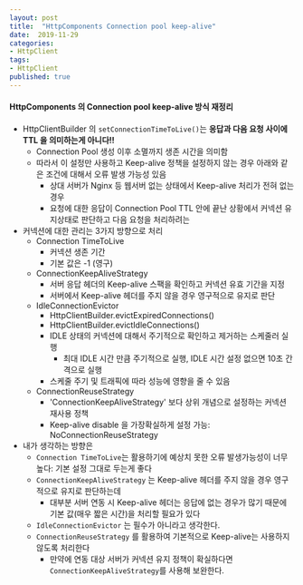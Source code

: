```yaml
---
layout: post
title:  "HttpComponents Connection pool keep-alive"
date:  2019-11-29
categories:
- HttpClient
tags:
- HttpClient
published: true
---
```

#### HttpComponents 의 Connection pool keep-alive 방식 재정리
- HttpClientBuilder 의 `setConnectionTimeToLive()`는 **응답과 다음 요청 사이에 TTL 을 의미하는게 아니다!!**
  - Connection Pool 생성 이후 소멸까지 생존 시간을 의미함
  - 따라서 이 설정만 사용하고 Keep-alive 정책을 설정하지 않는 경우 아래와 같은 조건에 대해서 오류 발생 가능성 있음
    - 상대 서버가 Nginx 등 웹서버 없는 상태에서 Keep-alive 처리가 전혀 없는 경우
    - 요청에 대한 응답이 Connection Pool TTL 안에 끝난 상황에서 커넥션 유지상태로 판단하고 다음 요청을 처리하려는
- 커넥션에 대한 관리는 3가지 방향으로 처리
  - Connection TimeToLive
    - 커넥션 생존 기간
    - 기본 값은 -1 (영구)
  - ConnectionKeepAliveStrategy
    - 서버 응답 헤더의 Keep-alive 스팩을 확인하고 커넥션 유효 기간을 지정
    - 서버에서 Keep-alive 헤더를 주지 않을 경우 영구적으로 유지로 판단
  - IdleConnectionEvictor
    - HttpClientBuilder.evictExpiredConnections()
    - HttpClientBuilder.evictIdleConnections()
    - IDLE 상태의 커넥션에 대해서 주기적으로 확인하고 제거하는 스케줄러 실행
      - 최대 IDLE 시간 만큼 주기적으로 실행, IDLE 시간 설정 없으면 10초 간격으로 실행
    - 스케줄 주기 및 트래픽에 따라 성능에 영향을 줄 수 있음
  - ConnectionReuseStrategy
    - 'ConnectionKeepAliveStrategy' 보다 상위 개념으로 설정하는 커넥션 재사용 정책
    - Keep-alive disable 을 가장확실하게 설정 가능: NoConnectionReuseStrategy
- 내가 생각하는 방향은
  - `Connection TimeToLive`는 활용하기에 예상치 못한 오류 발생가능성이 너무 높다: 기본 설정 그대로 두는게 좋다
  - `ConnectionKeepAliveStrategy` 는 Keep-alive 헤더를 주지 않을 경우 영구적으로 유지로 판단하는데
    - 대부분 서버 연동 시 Keep-alive 헤더는 응답에 없는 경우가 많기 때문에 기본 값(매우 짧은 시간)을 처리할 필요가 있다
  - `IdleConnectionEvictor` 는 필수가 아니라고 생각한다.
  - `ConnectionReuseStrategy` 를 활용하여 기본적으로 Keep-alive는 사용하지 않도록 처리한다
    - 만약에 연동 대상 서버가 커넥션 유지 정책이 확실하다면 `ConnectionKeepAliveStrategy`를 사용해 보완한다.